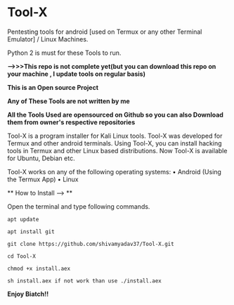 # Tool-X
Pentesting tools for android [used on Termux or any other Terminal Emulator] /  Linux Machines.

Python 2 is must for these Tools to run.

**-->>>This repo is not complete yet(but you can download this repo on your machine , I update tools on regular basis)**

**This is an Open source Project**


**Any of These Tools are not written by me**


**All the Tools Used are opensourced on Github so you can also Download them from owner's respective repositories**


Tool-X is a program installer for Kali Linux tools. Tool-X was developed for Termux and other android terminals. Using Tool-X, you can install hacking tools in Termux and other Linux based distributions. Now Tool-X is available for Ubuntu, Debian etc.


Tool-X works on any of the following operating systems:
• Android (Using the Termux App)
• Linux 



** How to Install --> **

Open the terminal and type following commands.

    apt update

    apt install git

    git clone https://github.com/shivamyadav37/Tool-X.git

    cd Tool-X

    chmod +x install.aex

    sh install.aex if not work than use ./install.aex


**Enjoy Biatch!!**
